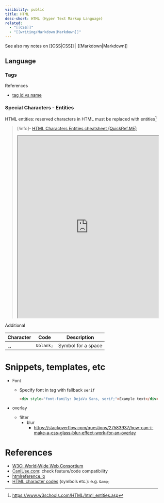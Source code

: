 ```yaml
---
visibility: public
title: HTML
desc-short: HTML (Hyper Text Markup Language)
related:
  - "[[CSS]]"
  - "[[writing/Markdown|Markdown]]"
---
```


See also my notes on [[CSS|CSS]] | [[Markdown|Markdown]]


## Language


### Tags

References

- [tag id vs name](https://stackoverflow.com/questions/5319754/cross-reference-named-anchor-in-markdown/7335259#7335259)


### Special Characters - Entities

HTML entities: reserved characters in HTML must be replaced with entities[^1]

> [!info]- [HTML Characters Entities cheatsheet (QuickRef.ME)](https://quickref.me/html-char.html#html-character-entity-references)
> <iframe title="" src="https://quickref.me/html-char.html#html-character-entity-references" width="100%" height="600"></iframe>

Additional

Character | Code | Description
-|-|-
&blank; | `&blank;` | Symbol for a space

[^1]: <https://www.w3schools.com/HTML/html_entities.asp>


# Snippets, templates, etc

- Font
    - Specify font in tag with fallback `serif`

      ```html
      <div style="font-family: DejaVu Sans, serif;">Example text</div>
      ```

- overlay
    - filter
        - blur
            - <https://stackoverflow.com/questions/27583937/how-can-i-make-a-css-glass-blur-effect-work-for-an-overlay>


# References

- [W3C: World-Wide Web Consortium](https://www.w3.org/)
- [CanIUse.com](https://caniuse.com/): check feature/code compatibility
- [htmlreference.io](https://htmlreference.io/)
- [HTML character codes](https://www.rapidtables.com/web/html/html-codes.html) (symbols etc.): e.g. `&amp;`
